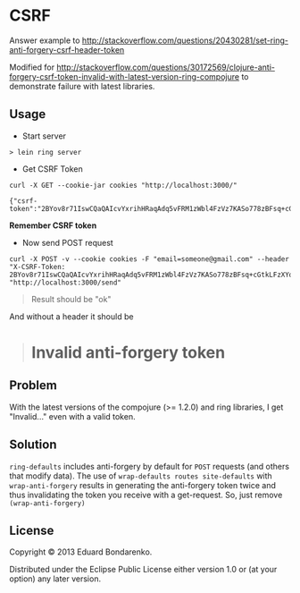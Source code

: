 # CSRF

Answer example to http://stackoverflow.com/questions/20430281/set-ring-anti-forgery-csrf-header-token

Modified for http://stackoverflow.com/questions/30172569/clojure-anti-forgery-csrf-token-invalid-with-latest-version-ring-compojure
 to demonstrate failure with latest libraries.

## Usage

- Start server

```> lein ring server```

- Get CSRF Token

```
curl -X GET --cookie-jar cookies "http://localhost:3000/"

{"csrf-token":"2BYov8r71IswCQaQAIcvYxrihHRaqAdq5vFRM1zWbl4FzVz7KASo778zBFsq+cGtkLFzXYoUbWd0BqiU"}
```

**Remember CSRF token**

- Now send POST request

```
curl -X POST -v --cookie cookies -F "email=someone@gmail.com" --header "X-CSRF-Token: 2BYov8r71IswCQaQAIcvYxrihHRaqAdq5vFRM1zWbl4FzVz7KASo778zBFsq+cGtkLFzXYoUbWd0BqiU" "http://localhost:3000/send"
```

> Result should be "ok"

And without a header it should be

> <h1>Invalid anti-forgery token</h1>

## Problem

With the latest versions of the compojure (>= 1.2.0) and ring libraries, I get "Invalid..." even with a valid token.

## Solution
`ring-defaults` includes anti-forgery by default for `POST` requests (and others that modify data).
The use of `wrap-defaults routes site-defaults` with `wrap-anti-forgery` results in generating the anti-forgery token
twice and thus invalidating the token you receive with a get-request. So, just remove `(wrap-anti-forgery)`

## License

Copyright © 2013 Eduard Bondarenko.

Distributed under the Eclipse Public License either version 1.0 or (at
your option) any later version.
